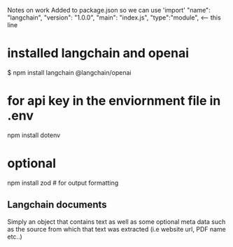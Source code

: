 Notes on work
Added to package.json so we can use 'import'
  "name": "langchain",
  "version": "1.0.0",
  "main": "index.js",
  "type":"module", <-- this line

# installed langchain and openai 
$ npm install langchain @langchain/openai

# for api key in the enviornment file in .env
npm install dotenv
# optional
npm install zod  # for output formatting

## Langchain documents
Simply an object that contains text as well as some optional meta data such as the source from which that text was extracted (i.e website url, PDF name etc..)

